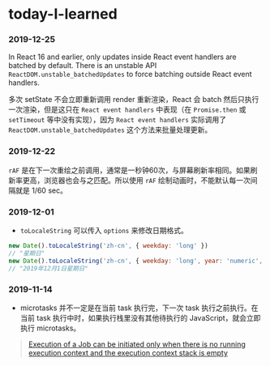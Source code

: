 # today-I-learned

### 2019-12-25
In React 16 and earlier, only updates inside React event handlers are batched by default. There is an unstable API `ReactDOM.unstable_batchedUpdates` to force batching outside React event handlers.

多次 setState 不会立即重新调用 render 重新渲染，React 会 batch 然后只执行一次渲染，但是这只在 `React event handlers` 中表现（在  `Promise.then` 或 `setTimeout` 等中没有实现），因为 `React event handlers` 实际调用了 `ReactDOM.unstable_batchedUpdates` 这个方法来批量处理更新。

### 2019-12-22
`rAF` 是在下一次重绘之前调用，通常是一秒钟60次，与屏幕刷新率相同。如果刷新率更高，浏览器也会与之匹配。所以使用 `rAF` 绘制动画时，不能默认每一次间隔就是 1/60 sec。

### 2019-12-01
- `toLocaleString` 可以传入 `options` 来修改日期格式。 
```javascript
new Date().toLocaleString('zh-cn', { weekday: 'long' })
// "星期日"
new Date().toLocaleString('zh-cn', { weekday: 'long', year: 'numeric', month: 'long', day: 'numeric' })
// "2019年12月1日星期日"
```

### 2019-11-14
- microtasks 并不一定是在当前 task 执行完，下一次 task 执行之前执行。在当前 task 执行中时，如果执行栈里没有其他待执行的 JavaScript，就会立即执行 microtasks。
> [Execution of a Job can be initiated only when there is no running execution context and the execution context stack is empty](https://www.ecma-international.org/ecma-262/6.0/#sec-jobs-and-job-queues)
